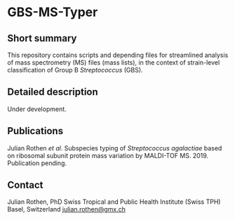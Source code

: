 # GBS-MS-Typer

## Short summary
This repository contains scripts and depending files for streamlined analysis of mass spectrometry (MS) files (mass lists), in the context of strain-level classification of Group B *Streptococcus* (GBS).

## Detailed description
Under development.

## Publications
Julian Rothen *et al*. Subspecies typing of *Streptococcus agalactiae* based on ribosomal subunit protein mass variation by MALDI-TOF MS. 2019. Publication pending.

## Contact
Julian Rothen, PhD
Swiss Tropical and Public Health Institute (Swiss TPH)
Basel, Switzerland
julian.rothen@gmx.ch
